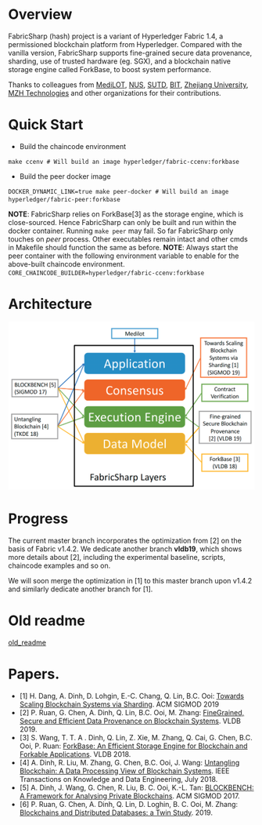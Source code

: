 # Overview
FabricSharp (hash)  project is a variant of Hyperledger Fabric 1.4, a permissioned blockchain platform from Hyperledger. 
Compared with the vanilla version, FabricSharp supports fine-grained secure data provenance, sharding, use of
trusted hardware (eg. SGX), and a blockchain native storage engine called ForkBase, to boost system performance.

Thanks to colleagues from [MediLOT](https://medilot.com), [NUS](https://www.comp.nus.edu.sg/~dbsystem/index.html), [SUTD](https://istd.sutd.edu.sg/people/faculty/dinh-tien-tuan-anh), [BIT](http://cs.bit.edu.cn/szdw/jsml/js/zmh/index.htm), [Zhejiang University](https://person.zju.edu.cn/0098112), [MZH Technologies](http://www.mzhtechnologies.com/) and other organizations for their contributions.

# Quick Start
* Build the chaincode environment
```
make ccenv # Will build an image hyperledger/fabric-ccenv:forkbase
```
* Build the peer docker image
```
DOCKER_DYNAMIC_LINK=true make peer-docker # Will build an image hyperledger/fabric-peer:forkbase
```
__NOTE__: FabricSharp relies on ForkBase[3] as the storage engine, which is close-sourced.
Hence FabricSharp can only be built and run within the docker container. Running `make peer` may fail. So far FabricSharp only touches on _peer_ process. Other executables remain intact and other cmds in Makefile should function the same as before. 
__NOTE__: Always start the peer container with the following environment variable to enable for the above-built chaincode environment. `CORE_CHAINCODE_BUILDER=hyperledger/fabric-ccenv:forkbase`

# Architecture
![architecture](architecture.png)

# Progress
The current master branch incorporates the optimization from [2] on the basis of Fabric v1.4.2. 
We dedicate another branch __vldb19__, which shows more details about [2], including the experimental baseline, scripts, chaincode examples and so on. 

We will soon merge the optimization in [1] to this master branch upon v1.4.2 and similarly dedicate another branch for [1]. 

# Old readme 
[old_readme](README.old.md)

# Papers. 
* [1] H. Dang, A. Dinh, D. Lohgin, E.-C. Chang, Q. Lin, B.C. Ooi: [Towards Scaling Blockchain Systems via Sharding](https://arxiv.org/pdf/1804.00399.pdf). ACM SIGMOD 2019
* [2] P. Ruan, G. Chen, A. Dinh, Q. Lin, B.C. Ooi, M. Zhang: [FineGrained, Secure and Efficient Data Provenance on Blockchain Systems](https://www.comp.nus.edu.sg/~ooibc/bcprovenance.pdf). VLDB 2019. 
* [3] S. Wang, T. T. A . Dinh, Q. Lin, Z. Xie, M. Zhang, Q. Cai, G. Chen, B.C. Ooi, P. Ruan: [ForkBase: An Efficient Storage Engine for Blockchain and Forkable Applications](https://www.comp.nus.edu.sg/~ooibc/forkbase.pdf). VLDB 2018. 
* [4] A. Dinh, R. Liu, M. Zhang, G. Chen, B.C. Ooi, J. Wang: [Untangling Blockchain: A Data Processing View of Blockchain Systems](https://ieeexplore.ieee.org/stamp/stamp.jsp?arnumber=8246573). IEEE Transactions on Knowledge and Data Engineering, July 2018. 
* [5] A. Dinh, J. Wang, G. Chen, R. Liu, B. C. Ooi, K.-L. Tan: [BLOCKBENCH: A Framework for Analysing Private Blockchains](https://www.comp.nus.edu.sg/~ooibc/blockbench.pdf). ACM SIGMOD 2017.
* [6] 
P. Ruan, G. Chen, A. Dinh, Q. Lin, D. Loghin, B. C. Ooi, M. Zhang: [Blockchains and Distributed Databases: a Twin Study](https://arxiv.org/pdf/1910.01310.pdf). 2019.

